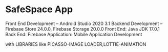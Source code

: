 # SafeSpace App
Front End Development – Android Studio 2020 3.1
Backend Development – Firebase Store 24.0.0, Firebase Storage
20.0.0
Front End: Java JDK 17.0.1
Back End: Firebase
Application: Mobile Application Development

with LIBRARIES like PICASSO-IMAGE LOADER,LOTTIE-ANIMATION
